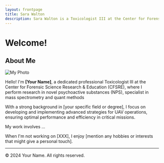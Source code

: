 ```yaml
---
layout: frontpage
title: Sara Walton
description: Sara Walton is a Toxicologist III at the Center for Forensic Science Research & Education (CFSRE) -- Research in novel psychoactive substances (NPS), specialist in mass spectrometry and quant methods
---
```


# Welcome!

## About Me

![My Photo](images/my_photo.jpg)

Hello! I'm **[Your Name]**, a dedicated professional Toxicologist III at the Center for Forensic Science Research & Education (CFSRE), where I perform research in novel psychoactive substances (NPS), specialist in mass spectrometry and quant methods

With a strong background in [your specific field or degree], I focus on developing and implementing advanced strategies for UAV operations, ensuring optimal performance and efficiency in critical missions.

My work involves ...

When I'm not working on [XXX], I enjoy [mention any hobbies or interests that might give a personal touch].

---

&copy; 2024 Your Name. All rights reserved.
